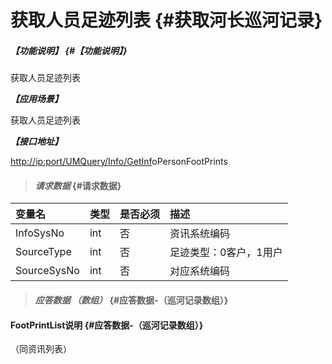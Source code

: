 # 获取人员足迹列表 {#获取河长巡河记录}

##### _【功能说明】_ {#【功能说明】}

获取人员足迹列表

_**【应用场景】**_

获取人员足迹列表

_**【接口地址】**_

[http://ip:port/UMQuery/Info/GetInf](http://ip:port/HMQuery/PatrolRiver/GetPatrolRivers)oPersonFootPrints

> #### _请求数据_ {#请求数据}

| 变量名 | 类型 | 是否必须 | 描述 |
| :--- | :--- | :--- | :--- |
| InfoSysNo | int | 否 | 资讯系统编码 |
| SourceType | int | 否 | 足迹类型：0客户，1用户 |
| SourceSysNo | int | 否 | 对应系统编码 |

> #### _应答数据 （数组）_ {#应答数据-（巡河记录数组）}

#### FootPrintList说明 {#应答数据-（巡河记录数组）}

（同资讯列表）

